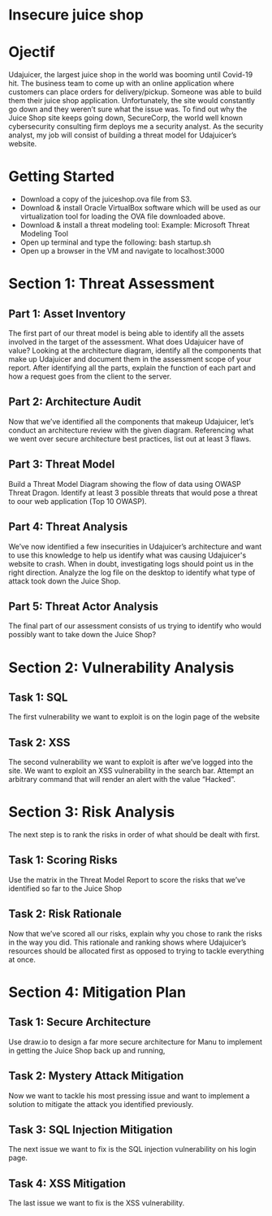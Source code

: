 # Insecure juice shop

# Ojectif
Udajuicer, the largest juice shop in the world was booming until Covid-19 hit. The business team to come up with an online application where customers can place orders for 
delivery/pickup. Someone was able to build them their juice shop application. Unfortunately, the site would constantly go down and they weren’t sure what the issue was. 
To find out why the Juice Shop site keeps going down, SecureCorp, the world well known cybersecurity consulting firm deploys me a security analyst.
As the security analyst, my job will consist of building a threat model for Udajuicer’s website.

# Getting Started
* Download a copy of the juiceshop.ova file from S3. 
* Download & install Oracle VirtualBox software which will be used as our virtualization tool for loading the OVA file downloaded above.
* Download & install a threat modeling tool:
  Example: Microsoft Threat Modeling Tool
* Open up terminal and type the following: bash startup.sh
* Open up a browser in the VM and navigate to localhost:3000

# Section 1: Threat Assessment
## Part 1: Asset Inventory
The first part of our threat model is being able to identify all the assets involved in the target of the assessment. What does Udajuicer have of value? Looking at the architecture 
diagram, identify all the components that make up Udajuicer and document them in the assessment scope of your report. After identifying all the parts, explain the function of each
part and how a request goes from the client to the server. 
## Part 2: Architecture Audit
Now that we’ve identified all the components that makeup Udajuicer, let’s conduct an architecture review with the given diagram. Referencing what we went over secure architecture best 
practices, list out at least 3 flaws. 

## Part 3: Threat Model
Build a Threat Model Diagram showing the flow of data using OWASP Threat Dragon. Identify at least 3 possible threats that would pose a threat to oour web application (Top 10
OWASP).

## Part 4: Threat Analysis
We’ve now identified a few insecurities in Udajuicer’s architecture and want to use this knowledge to help us identify what was causing Udajuicer's website to crash. When in doubt,
investigating logs should point us in the right direction. Analyze the log file on the desktop to identify what type of attack took down the Juice Shop.

## Part 5: Threat Actor Analysis
The final part of our assessment consists of us trying to identify who would possibly want to take down the Juice Shop? 

# Section 2: Vulnerability Analysis
## Task 1: SQL 
The first vulnerability we want to exploit is on the login page of the website
## Task 2: XSS
The second vulnerability we want to exploit is after we’ve logged into the site. We want to exploit an XSS vulnerability in the search bar. Attempt an arbitrary command that will
render an alert with the value “Hacked”. 

# Section 3: Risk Analysis
The next step is to rank the risks in order of what should be dealt with first. 
## Task 1: Scoring Risks
Use the matrix in the Threat Model Report to score the risks that we’ve identified so far to the Juice Shop
## Task 2: Risk Rationale

Now that we’ve scored all our risks, explain why you chose to rank the risks in the way you did. This rationale and ranking shows where Udajuicer’s resources should be allocated
first as opposed to trying to tackle everything at once.

# Section 4: Mitigation Plan
## Task 1: Secure Architecture
Use draw.io to design a far more secure architecture for Manu to implement in getting the Juice Shop back up and running,

## Task 2: Mystery Attack Mitigation
Now we want to tackle his most pressing issue and want to implement a solution to mitigate the attack you identified previously.

## Task 3: SQL Injection Mitigation
The next issue we want to fix is the SQL injection vulnerability on his login page.

## Task 4: XSS Mitigation
The last issue we want to fix is the XSS vulnerability.
